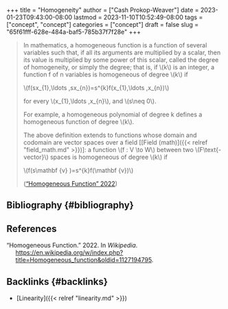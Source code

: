+++
title = "Homogeneity"
author = ["Cash Prokop-Weaver"]
date = 2023-01-23T09:43:00-08:00
lastmod = 2023-11-10T10:52:49-08:00
tags = ["concept", "concept"]
categories = ["concept"]
draft = false
slug = "65f61fff-628e-484a-baf5-785b37f7f28e"
+++

> In mathematics, a homogeneous function is a function of several variables such that, if all its arguments are multiplied by a scalar, then its value is multiplied by some power of this scalar, called the degree of homogeneity, or simply the degree; that is, if \\(k\\) is an integer, a function f of n variables is homogeneous of degree \\(k\\) if
>
> \\(f(sx\_{1},\ldots ,sx\_{n})=s^{k}f(x\_{1},\ldots ,x\_{n})\\)
>
> for every \\(x\_{1},\ldots ,x\_{n}\\), and \\(s\neq 0\\).
>
> For example, a homogeneous polynomial of degree k defines a homogeneous function of degree \\(k\\).
>
> The above definition extends to functions whose domain and codomain are vector spaces over a field [[Field (math)]({{< relref "field_math.md" >}})]: a function \\(f : V \to W\\) between two \\(F\text{-vector}\\) spaces is homogeneous of degree \\(k\\) if
>
> \\(f(s\mathbf {v} )=s^{k}f(\mathbf {v})\\)
>
> (<a href="#citeproc_bib_item_1">“Homogeneous Function” 2022</a>)


## Bibliography {#bibliography}

## References

<style>.csl-entry{text-indent: -1.5em; margin-left: 1.5em;}</style><div class="csl-bib-body">
  <div class="csl-entry"><a id="citeproc_bib_item_1"></a>“Homogeneous Function.” 2022. In <i>Wikipedia</i>. <a href="https://en.wikipedia.org/w/index.php?title=Homogeneous_function&oldid=1127194795">https://en.wikipedia.org/w/index.php?title=Homogeneous_function&#38;oldid=1127194795</a>.</div>
</div>


## Backlinks {#backlinks}

-   [Linearity]({{< relref "linearity.md" >}})

